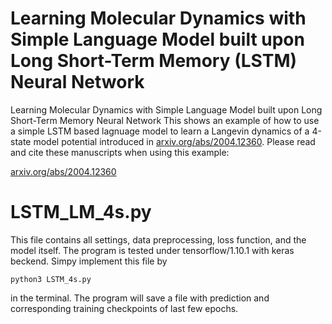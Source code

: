 # Learning Molecular Dynamics with Simple Language Model built upon Long Short-Term Memory (LSTM) Neural Network

Learning Molecular Dynamics with Simple Language Model built upon Long Short-Term Memory Neural Network
This shows an example of how to use a simple LSTM based lagnuage model to learn a Langevin dynamics of a 4-state model potential introduced in [arxiv.org/abs/2004.12360](arxiv.org/abs/2004.12360). Please read and cite these manuscripts when using this example:

[arxiv.org/abs/2004.12360](arxiv.org/abs/2004.12360)

# LSTM_LM_4s.py 

This file contains all settings, data preprocessing, loss function, and the model itself. The program is tested under tensorflow/1.10.1 with keras beckend. Simpy implement this file by

`python3 LSTM_4s.py`

in the terminal. The program will save a file with prediction and corresponding training checkpoints of last few epochs.
